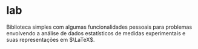 # lab
Biblioteca simples com algumas funcionalidades pessoais para problemas envolvendo a análise de dados estatísticos de medidas experimentais e suas representações em $\LaTeX$.
